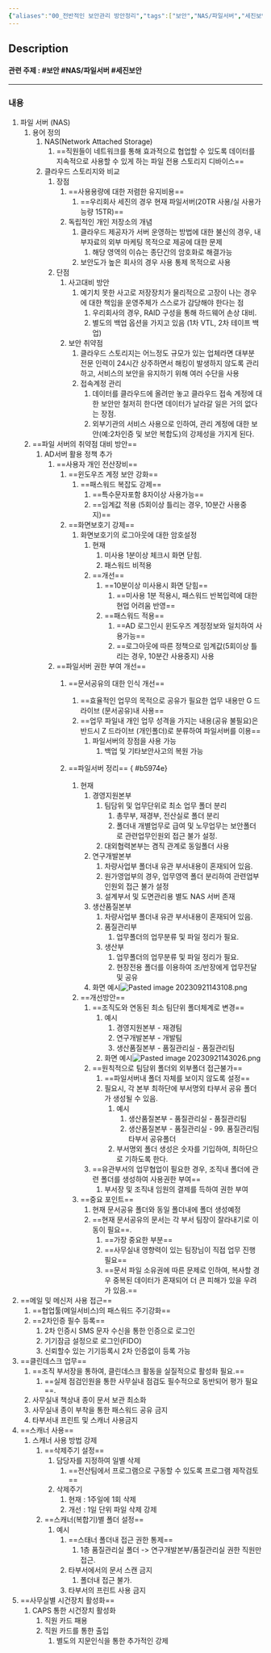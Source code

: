 ```yaml
---
{"aliases":"00_전반적인 보안관리 방안정리","tags":["보안","NAS/파일서버","세진보안"],"title":"00_전반적인 보안관리 방안정리","date created":"목요일, 9월 21일 2023, 1:09:51 오후","date modified":"수요일, 9월 27일 2023, 1:21:10 오후","dg-publish":true,"permalink":"/99_DOC/Description/","dgPassFrontmatter":true}
---
```


## Description

#### 관련 주제 : #보안 #NAS/파일서버 #세진보안
---
### 내용

1. 파일 서버 (NAS)
	1. 용어 정의
		1. NAS(Network Attached Storage)
			1. ==직원들이 네트워크를 통해 효과적으로 협업할 수 있도록 데이터를 지속적으로 사용할 수 있게 하는 파일 전용 스토리지 디바이스==
		2. 클라우드 스토리지와 비교
			1. 장점
				1. ==사용용량에 대한 저렴한 유지비용==
					1. ==우리회사 세진의 경우 현재 파일서버(20TR 사용/실 사용가능량 15TR)==
				2. 독립적인 개인 저장소의 개념
					1. 클라우드 제공자가 서버 운영하는 방법에 대한 불신의 경우, 내부자료의 외부 마케팅 목적으로 제공에 대한 문제
						1. 해당 영역의 이슈는 종단간의 암호화로 해결가능
					2. 보안도가 높은 회사의 경우 사용 통제 목적으로 사용
			2. 단점
				1. 사고대비 방안
					1. 예기치 못한 사고로 저장장치가 물리적으로 고장이 나는 경우에 대한 책임을 운영주체가 스스로가 감당해야 한다는 점
						1. 우리회사의 경우, RAID 구성을 통해 하드웨어 손상 대비.
						2. 별도의 백업 옵션을 가지고 있음 (1차 VTL, 2차 테이프 백업)
				2. 보안 취약점
					1. 클라우드 스토리지는 어느정도 규모가 있는 업체라면 대부분 전문 인력이 24시간 상주하면서 해킹이 발생하지 않도록 관리하고, 서비스의 보안을 유지하기 위해 여러 수단을 사용
					2. 접속계정 관리
						1. 데이터를 클라우드에 올려만 놓고 클라우드 접속 계정에 대한 보안만 철저히 한다면 데이터가 날라갈 일은 거의 없다는 장점.
						2. 외부기관의 서비스 사용으로 인하여, 관리 계정에 대한 보안(예:2차인증 및 보안 복합도)의 강제성을 가지게 된다. 
	2. ==파일 서버의 취약점 대비 방안==
		1. AD서버 활용 정책 추가
			1. ==사용자 개인 전산장비==
				1. ==윈도우즈 계정 보안 강화==
					1. ==패스워드 복잡도 강제==
						1. ==특수문자포함 8자이상 사용가능==
						2. ==임계값 적용 (5회이상 틀리는 경우, 10분간 사용중지)==
				2. ==화면보호기 강제==
					1. 화면보호기의 로그아웃에 대한 암호설정
						1. 현재 
							1. 미사용 1분이상 체크시 화면 닫힘.
							2. 패스워드 비적용 
						2. ==개선==
							1. ==10분이상 미사용시 화면 닫힘==
								1. ==미사용 1분 적용시, 패스워드 반복입력에 대한 현업 어려움 반영==
							2. ==패스워드 적용==
								1. ==AD 로그인시 윈도우즈 계정정보와 일치하여 사용가능==
								2. ==로그아웃에 따른 정책으로 임계값(5회이상 틀리는 경우, 10분간 사용중지) 사용
			2. ==파일서버 권한 부여 개선==
				1. ==문서공유의 대한 인식 개선==
					1. ==효율적인 업무의 목적으로 공유가 필요한 업무 내용만 G 드라이브 (문서공유)내 사용==
					2. ==업무 파일내 개인 업무 성격을 가지는 내용(공유 불필요)은 반드시 Z 드라이브 (개인폴더)로 분류하여 파일서버를 이용==
						1. 파일서버의 장점을 사용 가능
							1. 백업 및 기타보안사고의 복원 가능
				2. ==파일서버 정리==
{ #b5974e}

					1. 현재
						1. 경영지원본부
							1. 팀담위 및 업무단위로 최소 업무 폴더 분리
								1. 총무부, 재경부, 전산실로 폴더 분리
								2. 폴더내 개별업무로 급여 및 노무업무는 보안폴더로 관련업무인원외 접근 불가 설정.
							2. 대외협력본부는 겸직 관계로 동일폴더 사용
						2. 연구개발본부
							1. 차량사업부 폴더내 유관 부서내용이 혼재되어 있음.
							2. 원가영업부의 경우, 업무영역 폴더 분리하여 관련업부인원외 접근 불가 설정
							3. 설계부서 및 도면관리용 별도 NAS 서버 존재
						3. 생산품질본부
							1. 차량사업부 폴더내 유관 부서내용이 혼재되어 있음.
							2. 품질관리부
								1. 업무폴더의 업무분류 및 파일 정리가 필요.
							3. 생산부
								1. 업무폴더의 업무분류 및 파일 정리가 필요.
								2. 현장전용 폴더를 이용하여 조/반장에게 업무전달 및 공유
						4. 화면 예시![Pasted image 20230921143108.png](/img/user/Attach/Pasted%20image%2020230921143108.png)
					2. ==개선방안==
						1. ==조직도와 연동된 최소 팀단위 폴더체계로 변경==
							1. 예시
								1. 경영지원본부 - 재경팀
								2. 연구개발본부 - 개발팀
								3. 생산품질본부 - 품질관리실 - 품질관리팀
							2. 화면 예시![Pasted image 20230921143026.png](/img/user/Attach/Pasted%20image%2020230921143026.png)
						2. ==원칙적으로 팀담위 폴더외 외부폴더 접근불가==
							1. ==파일서버내 폴더 자체를 보이지 않도록 설정==
							2. 필요시, 각 본부 최하단에 부서명외 타부서 공유 폴더가 생성될 수 있음.
								1. 예시 
									1. 생산품질본부 - 품질관리실 - 품질관리팀
									2. 생산품질본부 - 품질관리실 - 99. 품질관리팀 타부서 공유폴더
								2. 부서명외 폴더 생성은 숫자를 기입하여, 최하단으로 기하도록 한다.
						3. ==유관부서의 업무협업이 필요한 경우, 조직내 폴더에 관련 폴더를 생성하여 사용권한 부여==
							1. 부서장 및 조직내 임원의 결제를 득하여 권한 부여
					3. ==중요 포인트==
						1. 현재 문서공유 폴더와 동일 폴더내에 폴더 생성예정
						2. ==현재 문서공유의 문서는 각 부서 팀장이 잘라내기로 이동이 필요==.
							1. ==가장 중요한 부분==
							2. ==사무실내 영향력이 있는 팀장님이 직접 업무 진행 필요==
							3. ==문서 파일 소유권에 따른 문제로 인하여, 복사할 경우 중복된 데이터가 혼재되어 더 큰 피해가 있을 우려가 있음.==
2. ==메일 및 메신저 사용 접근==
	1. ==협업툴(메일서비스)의 패스워드 주기강화==
	2. ==2차인증 필수 등록==
		1. 2차 인증시 SMS 문자 수신을 통한 인증으로 로그인
		2. 기기잠금 설정으로 로그인(FIDO)
		3. 신뢰할수 있는 기기등록시 2차 인증없이 등록 가능
3. ==클린데스크 업무==
	1. ==조직 부서장을 통하여, 클린데스크 활동을 실질적으로 활성화 필요.==
		1. ==실제 점검인원을 통한 사무실내 점검도 필수적으로 동반되어 평가 필요==.
	2. 사무실내 책상내 종이 문서 보관 최소화
	3. 사무실내 종이 부착을 통한 패스워드 공유 금지
	4. 타부서내 프린트 및 스캐너 사용금지
4. ==스캐너 사용==
	1. 스캐너 사용 방법 강제
		1. ==삭제주기 설정== 
			1. 담당자를 지정하여 일별 삭제
				1. ==전산팀에서 프로그램으로 구동할 수 있도록 프로그램 제작검토==
			2. 삭제주기
				1. 현재 : 1주일에 1회 삭제
				2. 개선 : 1일 단위 파일 삭제 강제
		2. ==스캐너(복합기)별 폴더 설정==
			1. 예시
				1. ==스태너 폴더내 접근 권한 통제==
					1. 1층 품질관리실 폴더 -> 연구개발본부/품질관리실 권한 직원만 접근.
				2. 타부서에서의 문서 스캔 금지
					1. 폴더내 접근 불가.
				3. 타부서의 프린트 사용 금지
5. ==사무실별 시건장치 활성화==
	1. CAPS 통한 시건장치 활성화
		1. 직원 카드 패용
		2. 직원 카드를 통한 출입
			1. 별도의 지문인식을 통한 추가적인 강제